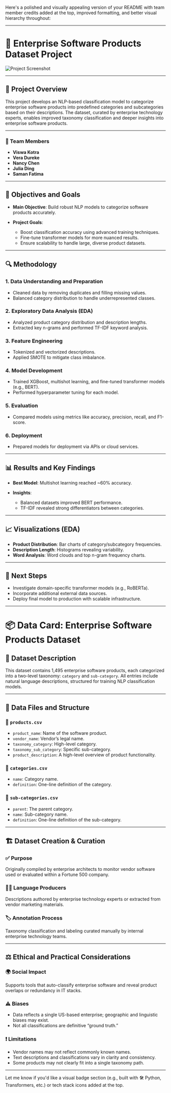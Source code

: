 Here's a polished and visually appealing version of your README with team member credits added at the top, improved formatting, and better visual hierarchy throughout:

---

# 🧠 Enterprise Software Products Dataset Project


![Project Screenshot](https://github.com/user-attachments/assets/f4ced77c-1fe6-4772-971d-6f2bd462ddd9)

---

## 📌 Project Overview

This project develops an NLP-based classification model to categorize enterprise software products into predefined categories and subcategories based on their descriptions. The dataset, curated by enterprise technology experts, enables improved taxonomy classification and deeper insights into enterprise software products.

---

### 👥 Team Members

* **Viswa Kotra**
* **Vera Dureke**
* **Nancy Chen**
* **Julia Ding**
* **Saman Fatima**

---

## 🎯 Objectives and Goals

* **Main Objective**: Build robust NLP models to categorize software products accurately.
* **Project Goals**:

  * Boost classification accuracy using advanced training techniques.
  * Fine-tune transformer models for more nuanced results.
  * Ensure scalability to handle large, diverse product datasets.

---

## 🔍 Methodology

### 1. **Data Understanding and Preparation**

* Cleaned data by removing duplicates and filling missing values.
* Balanced category distribution to handle underrepresented classes.

### 2. **Exploratory Data Analysis (EDA)**

* Analyzed product category distribution and description lengths.
* Extracted key n-grams and performed TF-IDF keyword analysis.

### 3. **Feature Engineering**

* Tokenized and vectorized descriptions.
* Applied SMOTE to mitigate class imbalance.

### 4. **Model Development**

* Trained XGBoost, multishot learning, and fine-tuned transformer models (e.g., BERT).
* Performed hyperparameter tuning for each model.

### 5. **Evaluation**

* Compared models using metrics like accuracy, precision, recall, and F1-score.

### 6. **Deployment**

* Prepared models for deployment via APIs or cloud services.

---

## 📊 Results and Key Findings

* **Best Model**: Multishot learning reached \~60% accuracy.
* **Insights**:

  * Balanced datasets improved BERT performance.
  * TF-IDF revealed strong differentiators between categories.

---

## 📈 Visualizations (EDA)

* **Product Distribution**: Bar charts of category/subcategory frequencies.
* **Description Length**: Histograms revealing variability.
* **Word Analysis**: Word clouds and top n-gram frequency charts.

---

## 🚀 Next Steps

* Investigate domain-specific transformer models (e.g., RoBERTa).
* Incorporate additional external data sources.
* Deploy final model to production with scalable infrastructure.

---

# 📦 Data Card: Enterprise Software Products Dataset

## 📘 Dataset Description

This dataset contains 1,495 enterprise software products, each categorized into a two-level taxonomy: `category` and `sub-category`. All entries include natural language descriptions, structured for training NLP classification models.

---

## 🧾 Data Files and Structure

### 🔹 `products.csv`

* `product_name`: Name of the software product.
* `vendor_name`: Vendor’s legal name.
* `taxonomy_category`: High-level category.
* `taxonomy_sub_category`: Specific sub-category.
* `product_description`: A high-level overview of product functionality.

### 🔹 `categories.csv`

* `name`: Category name.
* `definition`: One-line definition of the category.

### 🔹 `sub-categories.csv`

* `parent`: The parent category.
* `name`: Sub-category name.
* `definition`: One-line definition of the sub-category.

---

## 🏗️ Dataset Creation & Curation

### ✅ Purpose

Originally compiled by enterprise architects to monitor vendor software used or evaluated within a Fortune 500 company.

### 🧑‍💼 Language Producers

Descriptions authored by enterprise technology experts or extracted from vendor marketing materials.

### 🏷️ Annotation Process

Taxonomy classification and labeling curated manually by internal enterprise technology teams.

---

## ⚖️ Ethical and Practical Considerations

### 🌍 Social Impact

Supports tools that auto-classify enterprise software and reveal product overlaps or redundancy in IT stacks.

### ⚠️ Biases

* Data reflects a single US-based enterprise; geographic and linguistic biases may exist.
* Not all classifications are definitive “ground truth.”

### ❗ Limitations

* Vendor names may not reflect commonly known names.
* Text descriptions and classifications vary in clarity and consistency.
* Some products may not clearly fit into a single taxonomy path.

---

Let me know if you'd like a visual badge section (e.g., built with 🛠️ Python, Transformers, etc.) or tech stack icons added at the top.
